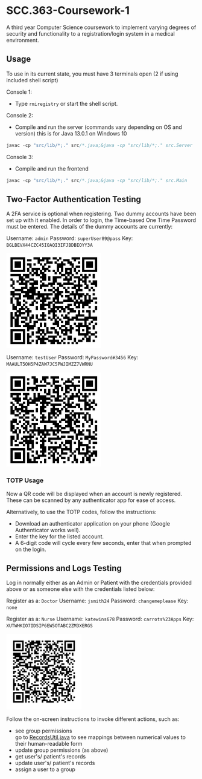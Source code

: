 # SCC.363-Coursework-1
A third year Computer Science coursework to implement varying degrees of security and functionality to a registration/login system in a medical environment.

## Usage
To use in its current state, you must have 3 terminals open (2 if using included shell script)

Console 1:
- Type ```rmiregistry``` or start the shell script.

Console 2:
- Compile and run the server (commands vary depending on OS and version) this is for Java 13.0.1 on Windows 10
```java
javac -cp "src/lib/*;." src/*.java;&java -cp "src/lib/*;." src.Server
```

Console 3:
- Compile and run the frontend
```java
javac -cp "src/lib/*;." src/*.java;&java -cp "src/lib/*;." src.Main
```

## Two-Factor Authentication Testing
A 2FA service is optional when registering. Two dummy accounts have been set up with it enabled. In order to login, the Time-based One Time Password must be entered. The details of the dummy accounts are currently:

Username: ```admin```
Password: ```superUser89@pass```
Key: ```BGLBEVX44CZC45IOAQI3IFJBDBEOYY3A```

![admin QR Code](admin.png)

Username: ```testUser```
Password: ```MyPassword#3456```
Key: ```MAAULT5OH5P4ZAW7JC5PWJIMZZ7VWRNU```

![testUser QR Code](testUser.png)

### TOTP Usage
Now a QR code will be displayed when an account is newly registered. These can be scanned by any authenticator app for ease of access.

Alternatively, to use the TOTP codes, follow the instructions:

- Download an authenticator application on your phone (Google Authenticator works well).
- Enter the key for the listed account.
- A 6-digit code will cycle every few seconds, enter that when prompted on the login.

## Permissions and Logs Testing

Log in normally either as an Admin or Patient with the credentials provided above or as someone else with the credentials listed below:

Register as a: ```Doctor```
Username: ```jsmith24```
Password: ```changemeplease```
Key: ```none```

Register as a: ```Nurse```
Username: ```katewins678```
Password: ```carrots%23Apps```
Key: ```XUTWHKIO7IDSIP6EW5OTABC2ZM3XERGS```

![katewins678 QR Code](katewins678_QRcode.png)

Follow the on-screen instructions to invoke different actions, such as:

- see group permissions
  <br>go to [RecordsUtil.java](src/main/RecordsUtil.java) to see mappings between numerical values to their human-readable form
- update group permissions (as above)
- get user's/ patient's records
- update user's/ patient's records
- assign a user to a group